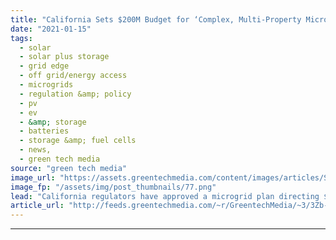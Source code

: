 ```yaml
---
title: "California Sets $200M Budget for ‘Complex, Multi-Property Microgrid’ Projects"
date: "2021-01-15"
tags: 
  - solar
  - solar plus storage 
  - grid edge
  - off grid/energy access
  - microgrids
  - regulation &amp; policy
  - pv
  - ev
  - &amp; storage
  - batteries
  - storage &amp; fuel cells
  - news,
  - green tech media
source: "green tech media"
image_url: "https://assets.greentechmedia.com/content/images/articles/Sonoma_Aerial_view_XL.jpg"
image_fp: "/assets/img/post_thumbnails/77.png"
lead: "California regulators have approved a microgrid plan directing $200 million to help communities build networks that can supply power through the state’s extended wildfire-prevention blackouts, a task expected to take years to move from planning to co ..."
article_url: "http://feeds.greentechmedia.com/~r/GreentechMedia/~3/3Zb-h1oHZLs/california-sets-200m-budget-for-complex-multi-property-microgrid-projects"
---
```


---

